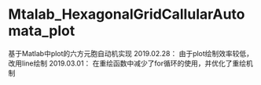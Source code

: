 # Mtalab_HexagonalGridCallularAutomata_plot
基于Matlab中plot的六方元胞自动机实现
2019.02.28：
由于plot绘制效率较低，改用line绘制
2019.03.01：
在重绘函数中减少了for循环的使用，并优化了重绘机制
